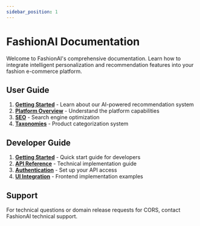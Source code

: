```yaml
---
sidebar_position: 1
---
```


# FashionAI Documentation

Welcome to FashionAI's comprehensive documentation. Learn how to integrate intelligent personalization and recommendation features into your fashion e-commerce platform.

## User Guide

1. **[Getting Started](./user-guide/getting-started)** - Learn about our AI-powered recommendation system
2. **[Platform Overview](./user-guide/platform-overview)** - Understand the platform capabilities
3. **[SEO](./user-guide/seo)** - Search engine optimization
4. **[Taxonomies](./user-guide/taxonomies)** - Product categorization system

## Developer Guide

1. **[Getting Started](./developer-guide/getting-started)** - Quick start guide for developers
2. **[API Reference](./developer-guide/api-endpoints)** - Technical implementation guide
3. **[Authentication](./developer-guide/authentication)** - Set up your API access
4. **[UI Integration](./developer-guide/ui-integration)** - Frontend implementation examples

## Support

For technical questions or domain release requests for CORS, contact FashionAI technical support.